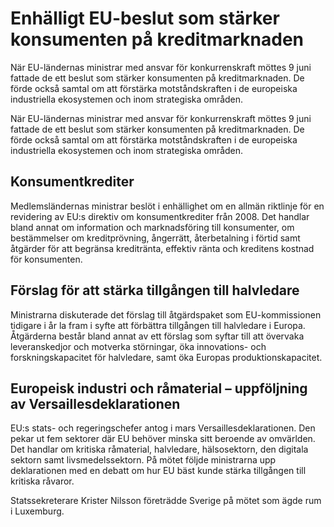 # Enhälligt EU-beslut som stärker konsumenten på kreditmarknaden

När EU-ländernas ministrar med ansvar för konkurrenskraft möttes 9 juni fattade de ett beslut som stärker konsumenten på kreditmarknaden. De förde också samtal om att förstärka motståndskraften i de europeiska industriella ekosystemen och inom strategiska områden.

När EU-ländernas ministrar med ansvar för konkurrenskraft möttes 9 juni fattade de ett beslut som stärker konsumenten på kreditmarknaden. De förde också samtal om att förstärka motståndskraften i de europeiska industriella ekosystemen och inom strategiska områden.

## Konsumentkrediter

Medlemsländernas ministrar beslöt i enhällighet om en allmän riktlinje för en revidering av EU:s direktiv om konsumentkrediter från 2008. Det handlar bland annat om information och marknadsföring till konsumenter, om bestämmelser om kreditprövning, ångerrätt, återbetalning i förtid samt åtgärder för att begränsa kreditränta, effektiv ränta och kreditens kostnad för konsumenten.

## Förslag för att stärka tillgången till halvledare

Ministrarna diskuterade det förslag till åtgärdspaket som EU-kommissionen tidigare i år la fram i syfte att förbättra tillgången till halvledare i Europa. Åtgärderna består bland annat av ett förslag som syftar till att övervaka leveranskedjor och motverka störningar, öka innovations- och forskningskapacitet för halvledare, samt öka Europas produktionskapacitet.

## Europeisk industri och råmaterial – uppföljning av Versaillesdeklarationen

EU:s stats- och regeringschefer antog i mars Versaillesdeklarationen. Den pekar ut fem sektorer där EU behöver minska sitt beroende av omvärlden. Det handlar om kritiska råmaterial, halvledare, hälsosektorn, den digitala sektorn samt livsmedelssektorn. På mötet följde ministrarna upp deklarationen med en debatt om hur EU bäst kunde stärka tillgången till kritiska råvaror.

Statssekreterare Krister Nilsson företrädde Sverige på mötet som ägde rum i Luxemburg.
